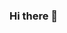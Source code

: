 ### Hi there 👋

<!--
**devbest555/devbest555** is a ✨ _special_ ✨ repository because its `README.md` (this file) appears on your GitHub profile.

Here are some ideas to get you started:
Over 12 yrs of experience in software development, 6 yrs in blockchain. 🏅

As a senior developer, I have extensive knowledge and experience in 💪
● Blockchain : Solidity, Rust, Web3.js, Ethers.js, Truffle, Hardhat
● Frontend : Javascript/Typescript, React/Redux/Saga/Material UI, Angular, Vue
● Backend : Nodejs/Expressjs/Nestjs, Python, C#/QT, PHP/Laravel

If you're interested, please DM me.
Looking forward to working with you. 🤝
- 🔭 I’m currently working on ...
- 🌱 I’m currently learning ...
- 👯 I’m looking to collaborate on ...
- 🤔 I’m looking for help with ...
- 💬 Ask me about ...
- 📫 How to reach me: ...
- 😄 Pronouns: ...
- ⚡ Fun fact: ...
-->
